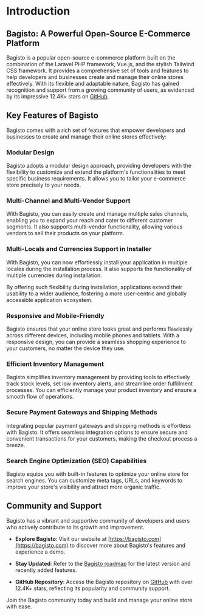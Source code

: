 # Introduction

## Bagisto: A Powerful Open-Source E-Commerce Platform

Bagisto is a popular open-source e-commerce platform built on the combination of the Laravel PHP framework, Vue.js, and the stylish Tailwind CSS framework. It provides a comprehensive set of tools and features to help developers and businesses create and manage their online stores effectively. With its flexible and adaptable nature, Bagisto has gained recognition and support from a growing community of users, as evidenced by its impressive 12.4K+ stars on [GitHub](https://github.com/bagisto/bagisto).

## Key Features of Bagisto

Bagisto comes with a rich set of features that empower developers and businesses to create and manage their online stores effectively:

### Modular Design

Bagisto adopts a modular design approach, providing developers with the flexibility to customize and extend the platform's functionalities to meet specific business requirements. It allows you to tailor your e-commerce store precisely to your needs.

### Multi-Channel and Multi-Vendor Support

With Bagisto, you can easily create and manage multiple sales channels, enabling you to expand your reach and cater to different customer segments. It also supports multi-vendor functionality, allowing various vendors to sell their products on your platform.

### Multi-Locals and Currencies Support in Installer

With Bagisto, you can now effortlessly install your application in multiple locales during the installation process. It also supports the functionality of multiple currencies during installation.

By offering such flexibility during installation, applications extend their usability to a wider audience, fostering a more user-centric and globally accessible application ecosystem.

### Responsive and Mobile-Friendly

Bagisto ensures that your online store looks great and performs flawlessly across different devices, including mobile phones and tablets. With a responsive design, you can provide a seamless shopping experience to your customers, no matter the device they use.

### Efficient Inventory Management

Bagisto simplifies inventory management by providing tools to effectively track stock levels, set low inventory alerts, and streamline order fulfillment processes. You can efficiently manage your product inventory and ensure a smooth flow of operations.

### Secure Payment Gateways and Shipping Methods

Integrating popular payment gateways and shipping methods is effortless with Bagisto. It offers seamless integration options to ensure secure and convenient transactions for your customers, making the checkout process a breeze.

### Search Engine Optimization (SEO) Capabilities

Bagisto equips you with built-in features to optimize your online store for search engines. You can customize meta tags, URLs, and keywords to improve your store's visibility and attract more organic traffic.

## Community and Support

Bagisto has a vibrant and supportive community of developers and users who actively contribute to its growth and improvement.

- **Explore Bagisto**: Visit our website at [https://bagisto.com](https://bagisto.com) to discover more about Bagisto's features and experience a demo.

- **Stay Updated**: Refer to the [Bagisto roadmap](https://bagisto.com/roadmap) for the latest version and recently added features.

- **GitHub Repository**: Access the Bagisto repository on [GitHub](https://github.com/bagisto/bagisto) with over 12.4K+ stars, reflecting its popularity and community support.

Join the Bagisto community today and build and manage your online store with ease.